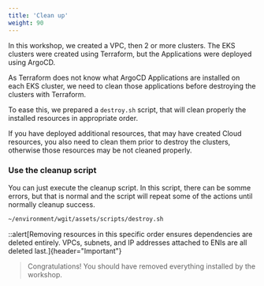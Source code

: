 ```yaml
---
title: 'Clean up'
weight: 90
---
```



In this workshop, we created a VPC, then 2 or more clusters. The EKS clusters were created using Terraform, but the Applications were deployed using ArgoCD.

As Terraform does not know what ArgoCD Applications are installed on each EKS cluster, we need to clean those applications before destroying the clusters with Terraform.

To ease this, we prepared a `destroy.sh` script, that will clean properly the installed resources in appropriate order.

If you have deployed additional resources, that may have created Cloud resources, you also need to clean them prior to destroy the clusters, otherwise those resources may be not cleaned properly.

### Use the cleanup script

You can just execute the cleanup script. In this script, there can be somme errors, but that is normal and the script will repeat some of the actions until normally cleanup success.

```bash
~/environment/wgit/assets/scripts/destroy.sh 
```


::alert[Removing resources in this specific order ensures dependencies are deleted entirely.  VPCs, subnets, and IP addresses attached to ENIs are all deleted last.]{header="Important"}


> Congratulations! You should have removed everything installed by the workshop.